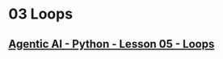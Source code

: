 # 03 Loops 
## [Agentic AI - Python - Lesson 05 - Loops](https://colab.research.google.com/drive/1HaLWI3kpYl5OJ-SOP4zKvbmOHQ0WMEPX?usp=sharing)
